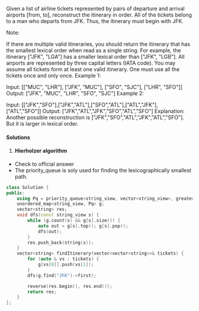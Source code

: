 Given a list of airline tickets represented by pairs of departure and arrival airports [from, to], reconstruct the itinerary in order. All of the tickets belong to a man who departs from JFK. Thus, the itinerary must begin with JFK.

Note:

If there are multiple valid itineraries, you should return the itinerary that has the smallest lexical order when read as a single string. For example, the itinerary ["JFK", "LGA"] has a smaller lexical order than ["JFK", "LGB"].
All airports are represented by three capital letters (IATA code).
You may assume all tickets form at least one valid itinerary.
One must use all the tickets once and only once.
Example 1:

Input: [["MUC", "LHR"], ["JFK", "MUC"], ["SFO", "SJC"], ["LHR", "SFO"]]
Output: ["JFK", "MUC", "LHR", "SFO", "SJC"]
Example 2:

Input: [["JFK","SFO"],["JFK","ATL"],["SFO","ATL"],["ATL","JFK"],["ATL","SFO"]]
Output: ["JFK","ATL","JFK","SFO","ATL","SFO"]
Explanation: Another possible reconstruction is ["JFK","SFO","ATL","JFK","ATL","SFO"].
             But it is larger in lexical order.


#### Solutions

1. #### Hierholzer algorithm

- Check to official answer
- The priority_queue is soly used for finding the lexicographically smallest path.

```cpp
class Solution {
public:
    using Pq = priority_queue<string_view, vector<string_view>, greater<>>;
    unordered_map<string_view, Pq> g;
    vector<string> res;
    void dfs(const string_view s) {
        while (g.count(s) && g[s].size()) {
            auto out = g[s].top(); g[s].pop();
            dfs(out);
        }
        res.push_back(string(s));
    }
    vector<string> findItinerary(vector<vector<string>>& tickets) {
        for (auto & vs : tickets) {
            g[vs[0]].push(vs[1]);
        }
        dfs(g.find("JFK")->first);

        reverse(res.begin(), res.end());
        return res;
    }
};
```